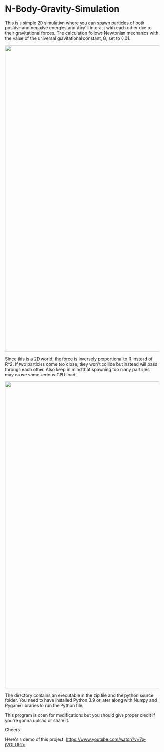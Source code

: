 # N-Body-Gravity-Simulation

This is a simple 2D simulation where you can spawn particles of both positive and negative energies and they'll interact with each other due to their gravitational forces. The calculation follows Newtonian mechanics with the value of the universal gravitational constant, G, set to 0.01. 

<img src = "https://user-images.githubusercontent.com/96186288/197460260-51bdd5e8-5fb9-43a6-a854-6a2a64a82549.png" width = 1000>

Since this is a 2D world, the force is inversely proportional to R instead of R^2. If two particles 
come too close, they won't collide but instead will pass through each other. Also keep in mind that spawning 
too many particles may cause some serious CPU load.

<img src = "https://user-images.githubusercontent.com/96186288/197460343-3d911317-49bc-4703-9273-8bac0b667a35.png" width = 1000>

The directory contains an executable in the zip file and the python source folder.
You need to have installed Python 3.9 or later along with Numpy and Pygame libraries to run the Python file.

This program is open for modifications but you should give proper credit if you're gonna upload or share it.

Cheers!

Here's a demo of this project:
https://www.youtube.com/watch?v=7g-jVOLUh2o
